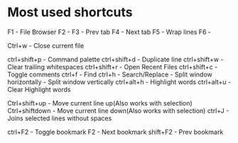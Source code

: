 # Most used shortcuts

F1				-	File Browser
F2				-
F3				-	Prev tab
F4				-	Next tab
F5				-   Wrap lines
F6				-

Ctrl+w 			-   Close current file

ctrl+shift+p	-	Command palette
ctrl+shift+d	-	Duplicate line
ctrl+shift+w	-	Clear trailing whitespaces
ctrl+shift+r	-	Open Recent Files
ctrl+shift+c    -   Toggle comments
ctrl+f 			-	Find
ctrl+h 			-	Search/Replace
				-	Split window horizontally
				-	Split window vertically
ctrl+alt+h 		-	Highlight words
ctrl+alt+u 		-	Clear Highlight words

Ctrl+shift+up   -   Move current line up(Also works with selection)
Ctrl+shiftdown  -   Move current line down(Also works with selection)
ctrl+J          -   Joins selected lines without spaces

ctrl+F2 		-	Toggle bookmark
F2		 		-	Next bookmark
shift+F2		-	Prev bookmark